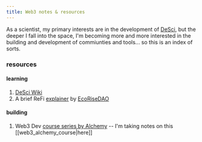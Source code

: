 ```yaml
---
title: Web3 notes & resources
---
```


As a scientist, my primary interests are in the development of [DeSci](https://www.notion.so/talyssa/DeSciChatter-bf46bbc579824582b68eb558009f372e), but the deeper I fall into the space, I'm becoming more and more interested in the building and development of commiunties and tools... so this is an index of sorts. <br>

### resources

#### learning
1. [DeSci Wiki](https://docs.google.com/document/d/1aQC6zn-eXflSmpts0XGE7CawbUEHwnL6o-OFXO52PTc/edit#heading=h.arcrgw3lu7wt)
2. A brief ReFi [explainer](https://medium.com/@EcoriseDAO/what-does-refi-need-an-explanation-of-ecorise-5f80c0455407) by [EcoRiseDAO](https://twitter.com/EcoriseDAO)


#### building
1. Web3 Dev [course series by Alchemy](https://www.youtube.com/watch?v=iM8AcSpIZGo) -- I'm taking notes on this [[web3_alchemy_course|here]]


